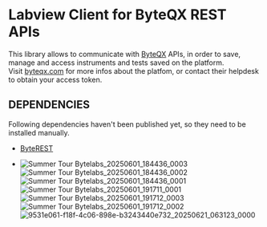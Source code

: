 
# Labview Client for ByteQX REST APIs
This library allows to communicate with [ByteQX](https://www.byteqx.com/) APIs, in order to save, manage and access instruments and tests saved on the platform.<br>
Visit [byteqx.com](https://www.byteqx.com/) for more infos about the platfom, or contact their helpdesk to obtain your access token.
## DEPENDENCIES
Following dependencies haven't been published yet, so they need to be installed manually.
* [ByteREST](https://github.com/bytelabs-lv/BLL-byterest/releases/latest/download/bytelabs_s_r_l_s_lib_byterest.vip)

* ![Summer Tour Bytelabs_20250601_184436_0003](https://github.com/user-attachments/assets/b362a86b-1e23-48e8-b996-2a091e25eb04)
![Summer Tour Bytelabs_20250601_184436_0002](https://github.com/user-attachments/assets/93abff76-bead-41d6-ac56-72c3a7ca2511)
![Summer Tour Bytelabs_20250601_184436_0001](https://github.com/user-attachments/assets/e7122289-d8b6-4eb5-b4e2-091c705f47e7)
![Summer Tour Bytelabs_20250601_191711_0001](https://github.com/user-attachments/assets/ff9b7098-b042-46e7-9270-1adcd2cc6c2c)
![Summer Tour Bytelabs_20250601_191712_0003](https://github.com/user-attachments/assets/2152a0b8-cc97-4688-864c-b2a017d9fc3f)
![Summer Tour Bytelabs_20250601_191712_0002](https://github.com/user-attachments/assets/332a395d-e73d-43e3-ba2c-26ccb36c1abe)
![9531e061-f18f-4c06-898e-b3243440e732_20250621_063123_0000](https://github.com/user-attachments/assets/b0a6b1ac-1c95-4f9b-a9c8-d2338518ed7a)
